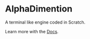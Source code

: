 # AlphaDimention
A terminal like engine coded in Scratch.

Learn more with the [Docs](https://artelephantb.gitbook.io/alphaengine/).
